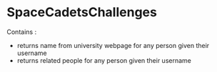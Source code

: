 # SpaceCadetsChallenges

Contains : 
  - returns name from university webpage for any person given their username
  - returns related people for any person given their username
